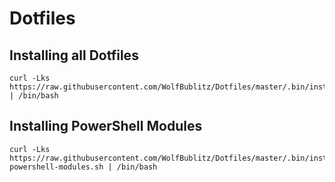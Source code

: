 # Dotfiles

## Installing all Dotfiles

```shell
curl -Lks https://raw.githubusercontent.com/WolfBublitz/Dotfiles/master/.bin/install.sh | /bin/bash
```

## Installing PowerShell Modules

```shell
curl -Lks https://raw.githubusercontent.com/WolfBublitz/Dotfiles/master/.bin/install-powershell-modules.sh | /bin/bash
```
